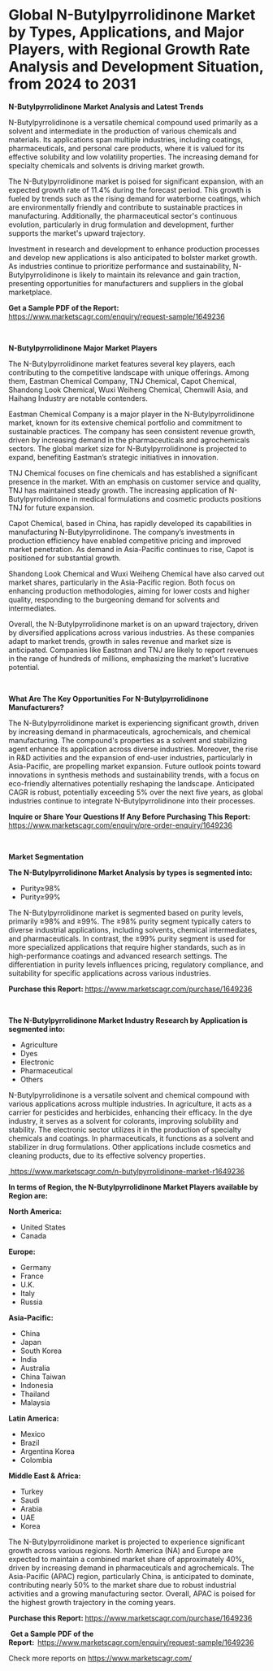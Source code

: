 <p><h1>Global N-Butylpyrrolidinone Market by Types, Applications, and Major Players, with Regional Growth Rate Analysis and Development Situation, from 2024 to 2031</h1></p><p><strong>N-Butylpyrrolidinone Market Analysis and Latest Trends</strong></p>
<p><p>N-Butylpyrrolidinone is a versatile chemical compound used primarily as a solvent and intermediate in the production of various chemicals and materials. Its applications span multiple industries, including coatings, pharmaceuticals, and personal care products, where it is valued for its effective solubility and low volatility properties. The increasing demand for specialty chemicals and solvents is driving market growth. </p><p>The N-Butylpyrrolidinone market is poised for significant expansion, with an expected growth rate of 11.4% during the forecast period. This growth is fueled by trends such as the rising demand for waterborne coatings, which are environmentally friendly and contribute to sustainable practices in manufacturing. Additionally, the pharmaceutical sector's continuous evolution, particularly in drug formulation and development, further supports the market's upward trajectory. </p><p>Investment in research and development to enhance production processes and develop new applications is also anticipated to bolster market growth. As industries continue to prioritize performance and sustainability, N-Butylpyrrolidinone is likely to maintain its relevance and gain traction, presenting opportunities for manufacturers and suppliers in the global marketplace.</p></p>
<p><strong>Get a Sample PDF of the Report:&nbsp;</strong> <a href="https://www.marketscagr.com/enquiry/request-sample/1649236?utm_campaign=1743&utm_medium=2&utm_source=Github&utm_content=ia&utm_term=29122024&utm_id=n-butylpyrrolidinone">https://www.marketscagr.com/enquiry/request-sample/1649236</a></p>
<p>&nbsp;</p>
<p><strong>N-Butylpyrrolidinone Major Market Players</strong></p>
<p><p>The N-Butylpyrrolidinone market features several key players, each contributing to the competitive landscape with unique offerings. Among them, Eastman Chemical Company, TNJ Chemical, Capot Chemical, Shandong Look Chemical, Wuxi Weiheng Chemical, Chemwill Asia, and Haihang Industry are notable contenders.</p><p>Eastman Chemical Company is a major player in the N-Butylpyrrolidinone market, known for its extensive chemical portfolio and commitment to sustainable practices. The company has seen consistent revenue growth, driven by increasing demand in the pharmaceuticals and agrochemicals sectors. The global market size for N-Butylpyrrolidinone is projected to expand, benefiting Eastman’s strategic initiatives in innovation.</p><p>TNJ Chemical focuses on fine chemicals and has established a significant presence in the market. With an emphasis on customer service and quality, TNJ has maintained steady growth. The increasing application of N-Butylpyrrolidinone in medical formulations and cosmetic products positions TNJ for future expansion.</p><p>Capot Chemical, based in China, has rapidly developed its capabilities in manufacturing N-Butylpyrrolidinone. The company’s investments in production efficiency have enabled competitive pricing and improved market penetration. As demand in Asia-Pacific continues to rise, Capot is positioned for substantial growth.</p><p>Shandong Look Chemical and Wuxi Weiheng Chemical have also carved out market shares, particularly in the Asia-Pacific region. Both focus on enhancing production methodologies, aiming for lower costs and higher quality, responding to the burgeoning demand for solvents and intermediates.</p><p>Overall, the N-Butylpyrrolidinone market is on an upward trajectory, driven by diversified applications across various industries. As these companies adapt to market trends, growth in sales revenue and market size is anticipated. Companies like Eastman and TNJ are likely to report revenues in the range of hundreds of millions, emphasizing the market's lucrative potential.</p></p>
<p>&nbsp;</p>
<p><strong>What Are The Key Opportunities For N-Butylpyrrolidinone Manufacturers?</strong></p>
<p><p>The N-Butylpyrrolidinone market is experiencing significant growth, driven by increasing demand in pharmaceuticals, agrochemicals, and chemical manufacturing. The compound's properties as a solvent and stabilizing agent enhance its application across diverse industries. Moreover, the rise in R&D activities and the expansion of end-user industries, particularly in Asia-Pacific, are propelling market expansion. Future outlook points toward innovations in synthesis methods and sustainability trends, with a focus on eco-friendly alternatives potentially reshaping the landscape. Anticipated CAGR is robust, potentially exceeding 5% over the next five years, as global industries continue to integrate N-Butylpyrrolidinone into their processes.</p></p>
<p><strong>Inquire or Share Your Questions If Any Before Purchasing This Report:</strong> <a href="https://www.marketscagr.com/enquiry/pre-order-enquiry/1649236?utm_campaign=1743&utm_medium=2&utm_source=Github&utm_content=ia&utm_term=29122024&utm_id=n-butylpyrrolidinone">https://www.marketscagr.com/enquiry/pre-order-enquiry/1649236</a></p>
<p>&nbsp;</p>
<p><strong>Market Segmentation</strong></p>
<p><strong>The N-Butylpyrrolidinone Market Analysis by types is segmented into:</strong></p>
<p><ul><li>Purity≥98%</li><li>Purity≥99%</li></ul></p>
<p><p>The N-Butylpyrrolidinone market is segmented based on purity levels, primarily ≥98% and ≥99%. The ≥98% purity segment typically caters to diverse industrial applications, including solvents, chemical intermediates, and pharmaceuticals. In contrast, the ≥99% purity segment is used for more specialized applications that require higher standards, such as in high-performance coatings and advanced research settings. The differentiation in purity levels influences pricing, regulatory compliance, and suitability for specific applications across various industries.</p></p>
<p><strong>Purchase this Report:&nbsp;</strong><a href="https://www.marketscagr.com/purchase/1649236?utm_campaign=1743&utm_medium=2&utm_source=Github&utm_content=ia&utm_term=29122024&utm_id=n-butylpyrrolidinone">https://www.marketscagr.com/purchase/1649236</a></p>
<p>&nbsp;</p>
<p><strong>The N-Butylpyrrolidinone Market Industry Research by Application is segmented into:</strong></p>
<p><ul><li>Agriculture</li><li>Dyes</li><li>Electronic</li><li>Pharmaceutical</li><li>Others</li></ul></p>
<p><p>N-Butylpyrrolidinone is a versatile solvent and chemical compound with various applications across multiple industries. In agriculture, it acts as a carrier for pesticides and herbicides, enhancing their efficacy. In the dye industry, it serves as a solvent for colorants, improving solubility and stability. The electronic sector utilizes it in the production of specialty chemicals and coatings. In pharmaceuticals, it functions as a solvent and stabilizer in drug formulations. Other applications include cosmetics and cleaning products, due to its effective solvency properties.</p></p>
<p><a href="https://www.marketscagr.com/n-butylpyrrolidinone-market-r1649236?utm_campaign=1743&utm_medium=2&utm_source=Github&utm_content=ia&utm_term=29122024&utm_id=n-butylpyrrolidinone">&nbsp;https://www.marketscagr.com/n-butylpyrrolidinone-market-r1649236</a></p>
<p><strong>In terms of Region, the N-Butylpyrrolidinone Market Players available by Region are:</strong></p>
<p>
    <p> <strong> North America: </strong>
        <ul>
            <li>United States</li>
            <li>Canada</li>
        </ul>
        </p> 
    <p> <strong> Europe: </strong>
        <ul>
            <li>Germany</li>
            <li>France</li>
            <li>U.K.</li>
            <li>Italy</li>
            <li>Russia</li>
        </ul>
        </p> 
    <p> <strong> Asia-Pacific: </strong>
        <ul>
            <li>China</li>
            <li>Japan</li>
            <li>South Korea</li>
            <li>India</li>
            <li>Australia</li>
            <li>China Taiwan</li>
            <li>Indonesia</li>
            <li>Thailand</li>
            <li>Malaysia</li>
        </ul>
        </p> 
    <p> <strong> Latin America: </strong>
        <ul>
            <li>Mexico</li>
            <li>Brazil</li>
            <li>Argentina Korea</li>
            <li>Colombia</li>
        </ul>
        </p> 
    <p> <strong> Middle East & Africa: </strong>
        <ul>
            <li>Turkey</li>
            <li>Saudi</li>
            <li>Arabia</li>
            <li>UAE</li>
            <li>Korea</li>
        </ul>
    </p>
    </p>
<p><p>The N-Butylpyrrolidinone market is projected to experience significant growth across various regions. North America (NA) and Europe are expected to maintain a combined market share of approximately 40%, driven by increasing demand in pharmaceuticals and agrochemicals. The Asia-Pacific (APAC) region, particularly China, is anticipated to dominate, contributing nearly 50% to the market share due to robust industrial activities and a growing manufacturing sector. Overall, APAC is poised for the highest growth trajectory in the coming years.</p></p>
<p><strong>Purchase this Report: </strong><a href="https://www.marketscagr.com/purchase/1649236?utm_campaign=1743&utm_medium=2&utm_source=Github&utm_content=ia&utm_term=29122024&utm_id=n-butylpyrrolidinone">https://www.marketscagr.com/purchase/1649236</a></p>
<p>&nbsp;<strong>Get a Sample PDF of the Report:&nbsp;&nbsp;</strong><a href="https://www.marketscagr.com/enquiry/request-sample/1649236?utm_campaign=1743&utm_medium=2&utm_source=Github&utm_content=ia&utm_term=29122024&utm_id=n-butylpyrrolidinone">https://www.marketscagr.com/enquiry/request-sample/1649236</a></p>
<p><strong></strong></p>
<p>Check more reports on <a href="https://www.marketscagr.com/?utm_campaign=1743&utm_medium=2&utm_source=Github&utm_content=ia&utm_term=29122024&utm_id=n-butylpyrrolidinone">https://www.marketscagr.com/</a></p>